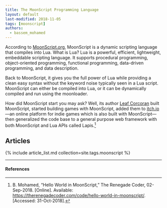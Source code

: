 ```yaml
---
title: The MoonScript Programming Language
layout: default
last-modified: 2018-11-05
tags: [moonscript]
authors:
  - bassem_mohamed
---
```


According to [MoonScript.org][1], MoonScript is a dynamic scripting language that
compiles into Lua. What is Lua? Lua is a powerful, efficient, lightweight,
embeddable scripting language. It supports procedural programming, object-oriented
programming, functional programming, data-driven programming, and data description.

Back to MoonScript, it gives you the full power of Lua while providing a clean
easy syntax without the keyword noise typically seen in a Lua script. MoonScript
can either be compiled into Lua, or it can be dynamically compiled and run using
the moonloader.

How did MoonScript start you may ask? Well, its author [Leaf Corcoran][2] built
MoonScript, started building games with MoonScript, added them to [itch.io][3]—an
online platform for indie games which is also built with MoonScript—then
generalized the code base to a general purpose web framework with both
MoonScript and Lua APIs called Lapis.[^1]

## Articles

{% include article_list.md collection=site.tags.moonscript %}

---

#### References

[^1]: B. Mohamed, “Hello World in MoonScript,” The Renegade Coder, 02-Sep-2018. [Online]. Available: <https://therenegadecoder.com/code/hello-world-in-moonscript/>. [Accessed: 31-Oct-2018].

[1]: https://moonscript.org/
[2]: https://github.com/leafo
[3]: http://itch.io/

